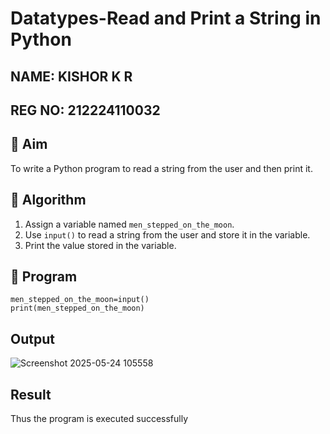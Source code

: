 # Datatypes-Read and Print a String in Python
## NAME: KISHOR K R
## REG NO: 212224110032

## 🎯 Aim
To write a Python program to read a string from the user and then print it.

## 🧠 Algorithm
1. Assign a variable named `men_stepped_on_the_moon`.
2. Use `input()` to read a string from the user and store it in the variable.
3. Print the value stored in the variable.

## 🧾 Program
```
men_stepped_on_the_moon=input()
print(men_stepped_on_the_moon)
```
## Output
![Screenshot 2025-05-24 105558](https://github.com/user-attachments/assets/f12bed5c-50fe-4b51-ad7d-7699679daf56)


## Result
Thus the program is executed successfully
